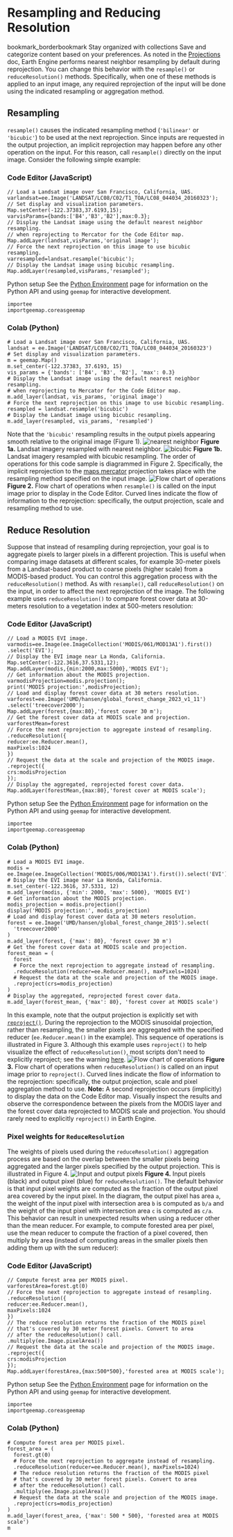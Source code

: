  
#  Resampling and Reducing Resolution
bookmark_borderbookmark Stay organized with collections  Save and categorize content based on your preferences. 
As noted in the [Projections](https://developers.google.com/earth-engine/guides/projections) doc, Earth Engine performs nearest neighbor resampling by default during reprojection. You can change this behavior with the `resample()` or `reduceResolution()` methods. Specifically, when one of these methods is applied to an input image, any required reprojection of the input will be done using the indicated resampling or aggregation method.
## Resampling
`resample()` causes the indicated resampling method (`'bilinear'` or `'bicubic'`) to be used at the next reprojection. Since inputs are requested in the output projection, an implicit reprojection may happen before any other operation on the input. For this reason, call `resample()` directly on the input image. Consider the following simple example:
### Code Editor (JavaScript)
```
// Load a Landsat image over San Francisco, California, UAS.
varlandsat=ee.Image('LANDSAT/LC08/C02/T1_TOA/LC08_044034_20160323');
// Set display and visualization parameters.
Map.setCenter(-122.37383,37.6193,15);
varvisParams={bands:['B4','B3','B2'],max:0.3};
// Display the Landsat image using the default nearest neighbor resampling.
// when reprojecting to Mercator for the Code Editor map.
Map.addLayer(landsat,visParams,'original image');
// Force the next reprojection on this image to use bicubic resampling.
varresampled=landsat.resample('bicubic');
// Display the Landsat image using bicubic resampling.
Map.addLayer(resampled,visParams,'resampled');
```

Python setup
See the [ Python Environment](https://developers.google.com/earth-engine/guides/python_install) page for information on the Python API and using `geemap` for interactive development.
```
importee
importgeemap.coreasgeemap
```

### Colab (Python)
```
# Load a Landsat image over San Francisco, California, UAS.
landsat = ee.Image('LANDSAT/LC08/C02/T1_TOA/LC08_044034_20160323')
# Set display and visualization parameters.
m = geemap.Map()
m.set_center(-122.37383, 37.6193, 15)
vis_params = {'bands': ['B4', 'B3', 'B2'], 'max': 0.3}
# Display the Landsat image using the default nearest neighbor resampling.
# when reprojecting to Mercator for the Code Editor map.
m.add_layer(landsat, vis_params, 'original image')
# Force the next reprojection on this image to use bicubic resampling.
resampled = landsat.resample('bicubic')
# Display the Landsat image using bicubic resampling.
m.add_layer(resampled, vis_params, 'resampled')
```

Note that the `'bicubic'` resampling results in the output pixels appearing smooth relative to the original image (Figure 1).
![nearest neighbor](https://developers.google.com/static/earth-engine/images/resample_original.png) **Figure 1a.** Landsat imagery resampled with nearest neighbor.
![bicubic](https://developers.google.com/static/earth-engine/images/resample_bicubic.png) **Figure 1b.** Landsat imagery resampled with bicubic resampling.
The order of operations for this code sample is diagrammed in Figure 2. Specifically, the implicit reprojection to the [maps mercator](http://epsg.io/3857) projection takes place with the resampling method specified on the input image.
![Flow chart of operations](https://developers.google.com/static/earth-engine/images/Resample.png)
**Figure 2.** Flow chart of operations when `resample()` is called on the input image prior to display in the Code Editor. Curved lines indicate the flow of information to the reprojection: specifically, the output projection, scale and resampling method to use.
## Reduce Resolution
Suppose that instead of resampling during reprojection, your goal is to aggregate pixels to larger pixels in a different projection. This is useful when comparing image datasets at different scales, for example 30-meter pixels from a Landsat-based product to coarse pixels (higher scale) from a MODIS-based product. You can control this aggregation process with the `reduceResolution()` method. As with `resample()`, call `reduceResolution()` on the input, in order to affect the next reprojection of the image. The following example uses `reduceResolution()` to compare forest cover data at 30-meters resolution to a vegetation index at 500-meters resolution:
### Code Editor (JavaScript)
```
// Load a MODIS EVI image.
varmodis=ee.Image(ee.ImageCollection('MODIS/061/MOD13A1').first())
.select('EVI');
// Display the EVI image near La Honda, California.
Map.setCenter(-122.3616,37.5331,12);
Map.addLayer(modis,{min:2000,max:5000},'MODIS EVI');
// Get information about the MODIS projection.
varmodisProjection=modis.projection();
print('MODIS projection:',modisProjection);
// Load and display forest cover data at 30 meters resolution.
varforest=ee.Image('UMD/hansen/global_forest_change_2023_v1_11')
.select('treecover2000');
Map.addLayer(forest,{max:80},'forest cover 30 m');
// Get the forest cover data at MODIS scale and projection.
varforestMean=forest
// Force the next reprojection to aggregate instead of resampling.
.reduceResolution({
reducer:ee.Reducer.mean(),
maxPixels:1024
})
// Request the data at the scale and projection of the MODIS image.
.reproject({
crs:modisProjection
});
// Display the aggregated, reprojected forest cover data.
Map.addLayer(forestMean,{max:80},'forest cover at MODIS scale');
```

Python setup
See the [ Python Environment](https://developers.google.com/earth-engine/guides/python_install) page for information on the Python API and using `geemap` for interactive development.
```
importee
importgeemap.coreasgeemap
```

### Colab (Python)
```
# Load a MODIS EVI image.
modis = ee.Image(ee.ImageCollection('MODIS/006/MOD13A1').first()).select('EVI')
# Display the EVI image near La Honda, California.
m.set_center(-122.3616, 37.5331, 12)
m.add_layer(modis, {'min': 2000, 'max': 5000}, 'MODIS EVI')
# Get information about the MODIS projection.
modis_projection = modis.projection()
display('MODIS projection:', modis_projection)
# Load and display forest cover data at 30 meters resolution.
forest = ee.Image('UMD/hansen/global_forest_change_2015').select(
  'treecover2000'
)
m.add_layer(forest, {'max': 80}, 'forest cover 30 m')
# Get the forest cover data at MODIS scale and projection.
forest_mean = (
  forest
  # Force the next reprojection to aggregate instead of resampling.
  .reduceResolution(reducer=ee.Reducer.mean(), maxPixels=1024)
  # Request the data at the scale and projection of the MODIS image.
  .reproject(crs=modis_projection)
)
# Display the aggregated, reprojected forest cover data.
m.add_layer(forest_mean, {'max': 80}, 'forest cover at MODIS scale')
```

In this example, note that the output projection is explicitly set with [`reproject()`](https://developers.google.com/earth-engine/guides/projections#reprojecting). During the reprojection to the MODIS sinusoidal projection, rather than resampling, the smaller pixels are aggregated with the specified reducer (`ee.Reducer.mean()` in the example). This sequence of operations is illustrated in Figure 3. Although this example uses `reproject()` to help visualize the effect of `reduceResolution()`, most scripts don't need to explicitly reproject; see the warning [here](https://developers.google.com/earth-engine/guides/projections#reprojecting).
![Flow chart of operations](https://developers.google.com/static/earth-engine/images/ReduceResolution.png)
**Figure 3.** Flow chart of operations when `reduceResolution()` is called on an input image prior to `reproject()`. Curved lines indicate the flow of information to the reprojection: specifically, the output projection, scale and pixel aggregation method to use.
**Note:** A second reprojection occurs (implicitly) to display the data on the Code Editor map. Visually inspect the results and observe the correspondence between the pixels from the MODIS layer and the forest cover data reprojected to MODIS scale and projection. You should rarely need to explicitly `reproject()` in Earth Engine.
### Pixel weights for `ReduceResolution`
The weights of pixels used during the `reduceResolution()` aggregation process are based on the overlap between the smaller pixels being aggregated and the larger pixels specified by the output projection. This is illustrated in Figure 4.
![Input and output pixels](https://developers.google.com/static/earth-engine/images/ReduceResolution_weights.png)
**Figure 4.** Input pixels (black) and output pixel (blue) for `reduceResolution()`.
The default behavior is that input pixel weights are computed as the fraction of the output pixel area covered by the input pixel. In the diagram, the output pixel has area `a`, the weight of the input pixel with intersection area `b` is computed as `b/a` and the weight of the input pixel with intersection area `c` is computed as `c/a`. This behavior can result in unexpected results when using a reducer other than the mean reducer. For example, to compute forested area per pixel, use the mean reducer to compute the fraction of a pixel covered, then multiply by area (instead of computing areas in the smaller pixels then adding them up with the sum reducer):
### Code Editor (JavaScript)
```
// Compute forest area per MODIS pixel.
varforestArea=forest.gt(0)
// Force the next reprojection to aggregate instead of resampling.
.reduceResolution({
reducer:ee.Reducer.mean(),
maxPixels:1024
})
// The reduce resolution returns the fraction of the MODIS pixel
// that's covered by 30 meter forest pixels. Convert to area
// after the reduceResolution() call.
.multiply(ee.Image.pixelArea())
// Request the data at the scale and projection of the MODIS image.
.reproject({
crs:modisProjection
});
Map.addLayer(forestArea,{max:500*500},'forested area at MODIS scale');
```

Python setup
See the [ Python Environment](https://developers.google.com/earth-engine/guides/python_install) page for information on the Python API and using `geemap` for interactive development.
```
importee
importgeemap.coreasgeemap
```

### Colab (Python)
```
# Compute forest area per MODIS pixel.
forest_area = (
  forest.gt(0)
  # Force the next reprojection to aggregate instead of resampling.
  .reduceResolution(reducer=ee.Reducer.mean(), maxPixels=1024)
  # The reduce resolution returns the fraction of the MODIS pixel
  # that's covered by 30 meter forest pixels. Convert to area
  # after the reduceResolution() call.
  .multiply(ee.Image.pixelArea())
  # Request the data at the scale and projection of the MODIS image.
  .reproject(crs=modis_projection)
)
m.add_layer(forest_area, {'max': 500 * 500}, 'forested area at MODIS scale')
m
```

